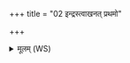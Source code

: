 +++
title = "02 इन्द्रस्त्वाखनत् प्रथमो"

+++
<details><summary>मूलम् (WS)</summary>

इन्द्रस्त्वाखनत् प्रथमो वरुणस्य दुहितृभ्यः ।  
दृंह जातां जनयाजातां ये जातास्तानु वर्षीयसस्कृधि ॥ २ ॥
</details>